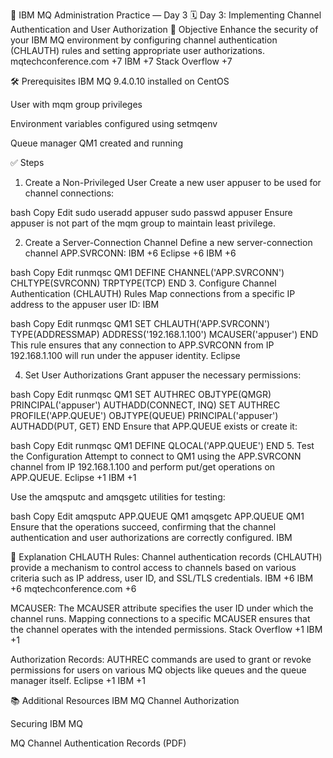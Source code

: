 📘 IBM MQ Administration Practice — Day 3
🗓️ Day 3: Implementing Channel Authentication and User Authorization
🎯 Objective
Enhance the security of your IBM MQ environment by configuring channel authentication (CHLAUTH) rules and setting appropriate user authorizations.
mqtechconference.com
+7
IBM
+7
Stack Overflow
+7

🛠️ Prerequisites
IBM MQ 9.4.0.10 installed on CentOS

User with mqm group privileges

Environment variables configured using setmqenv

Queue manager QM1 created and running

✅ Steps
1. Create a Non-Privileged User
Create a new user appuser to be used for channel connections:

bash
Copy
Edit
sudo useradd appuser
sudo passwd appuser
Ensure appuser is not part of the mqm group to maintain least privilege.

2. Create a Server-Connection Channel
Define a new server-connection channel APP.SVRCONN:
IBM
+6
Eclipse
+6
IBM
+6

bash
Copy
Edit
runmqsc QM1
DEFINE CHANNEL('APP.SVRCONN') CHLTYPE(SVRCONN) TRPTYPE(TCP)
END
3. Configure Channel Authentication (CHLAUTH) Rules
Map connections from a specific IP address to the appuser user ID:
IBM

bash
Copy
Edit
runmqsc QM1
SET CHLAUTH('APP.SVRCONN') TYPE(ADDRESSMAP) ADDRESS('192.168.1.100') MCAUSER('appuser')
END
This rule ensures that any connection to APP.SVRCONN from IP 192.168.1.100 will run under the appuser identity.
Eclipse

4. Set User Authorizations
Grant appuser the necessary permissions:

bash
Copy
Edit
runmqsc QM1
SET AUTHREC OBJTYPE(QMGR) PRINCIPAL('appuser') AUTHADD(CONNECT, INQ)
SET AUTHREC PROFILE('APP.QUEUE') OBJTYPE(QUEUE) PRINCIPAL('appuser') AUTHADD(PUT, GET)
END
Ensure that APP.QUEUE exists or create it:

bash
Copy
Edit
runmqsc QM1
DEFINE QLOCAL('APP.QUEUE')
END
5. Test the Configuration
Attempt to connect to QM1 using the APP.SVRCONN channel from IP 192.168.1.100 and perform put/get operations on APP.QUEUE.
Eclipse
+1
IBM
+1

Use the amqsputc and amqsgetc utilities for testing:

bash
Copy
Edit
amqsputc APP.QUEUE QM1
amqsgetc APP.QUEUE QM1
Ensure that the operations succeed, confirming that the channel authentication and user authorizations are correctly configured.
IBM

📘 Explanation
CHLAUTH Rules: Channel authentication records (CHLAUTH) provide a mechanism to control access to channels based on various criteria such as IP address, user ID, and SSL/TLS credentials. 
IBM
+6
IBM
+6
mqtechconference.com
+6

MCAUSER: The MCAUSER attribute specifies the user ID under which the channel runs. Mapping connections to a specific MCAUSER ensures that the channel operates with the intended permissions.
Stack Overflow
+1
IBM
+1

Authorization Records: AUTHREC commands are used to grant or revoke permissions for users on various MQ objects like queues and the queue manager itself.
Eclipse
+1
IBM
+1

📚 Additional Resources
IBM MQ Channel Authorization

Securing IBM MQ

MQ Channel Authentication Records (PDF)

